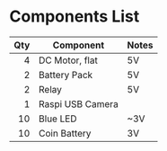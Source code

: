 # Components List

| Qty | Component | Notes |
|-----:|-----------|-------|
| 4 | DC Motor, flat | 5V |
| 2 | Battery Pack | 5V |
| 2 | Relay | 5V |
| 1 | Raspi USB Camera |  |
| 10 | Blue LED | ~3V |
| 10 | Coin Battery | 3V |